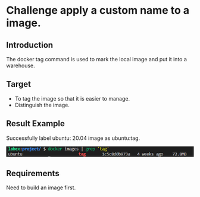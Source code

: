 # Challenge apply a custom name to a image.

## Introduction

The docker tag command is used to mark the local image and put it into a warehouse. 

## Target

- To tag the image so that it is easier to manage.
- Distinguish the image.

## Result Example

Successfully label ubuntu: 20.04 image as ubuntu:tag.

![challenge-docker-image-registry-2](assets/challenge-docker-image-registry-2.png)
## Requirements

Need to build an image first.